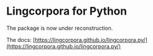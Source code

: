 # Lingcorpora for Python

The package is now under reconstruction.

The docs: [https://lingcorpora.github.io/lingcorpora.py/](https://lingcorpora.github.io/lingcorpora.py/)